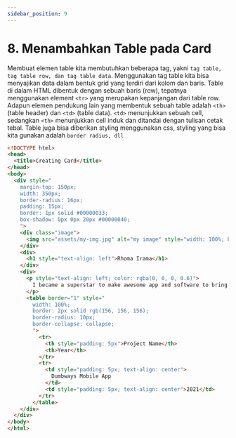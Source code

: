 ```yaml
---
sidebar_position: 9
---
```


# 8. Menambahkan Table pada Card

Membuat elemen table kita membutuhkan beberapa tag, yakni `tag table, tag table row, dan tag table data`. Menggunakan tag table kita bisa menyajikan data dalam bentuk grid yang terdiri dari kolom dan baris.
Table di dalam HTML dibentuk dengan sebuah baris (row), tepatnya menggunakan element `<tr>` yang merupakan kepanjangan dari table row. Adapun elemen pendukung lain yang membentuk sebuah table adalah `<th>` (table header) dan `<td>` (table data). `<td>` menunjukkan sebuah cell, sedangkan `<th>` menunjukkan cell induk dan ditandai dengan tulisan cetak tebal.
Table juga bisa diberikan styling menggunakan css, styling yang bisa kita gunakan adalah `border radius, dll`

```html {24-40} title="index.html"
<!DOCTYPE html>
<head>
  <title>Creating Card</title>
</head>
<body>
  <div style="
    margin-top: 150px;
    width: 350px;
    border-radius: 16px;
    padding: 15px;
    border: 1px solid #00000033;
    box-shadow: 0px 0px 20px #00000040;
    ">
    <div class="image">
      <img src="assets/my-img.jpg" alt="my image" style="width: 100%; border-radius: 16px" />
    </div>
    <div>
      <h1 style="text-align: left">Rhoma Irama</h1>
    </div>
    <div>
      <p style="text-align: left; color: rgba(0, 0, 0, 0.6)">
        I became a superstar to make awesome app and software to bring new life for mankind.
      </p>
      <table border="1" style="
        width: 100%;
        border: 2px solid rgb(156, 156, 156);
        border-radius: 10px;
        border-collapse: collapse;
        ">
          <tr>
            <th style="padding: 5px">Project Name</th>
            <th>Year</th>
          </tr>
          <tr>
            <td style="padding: 5px; text-align: center">
              Dumbways Mobile App
            </td>
            <td style="padding: 5px; text-align: center">2021</td>
          </tr>
        </table>
    </div>
  </div>
</body>
</html>
```
